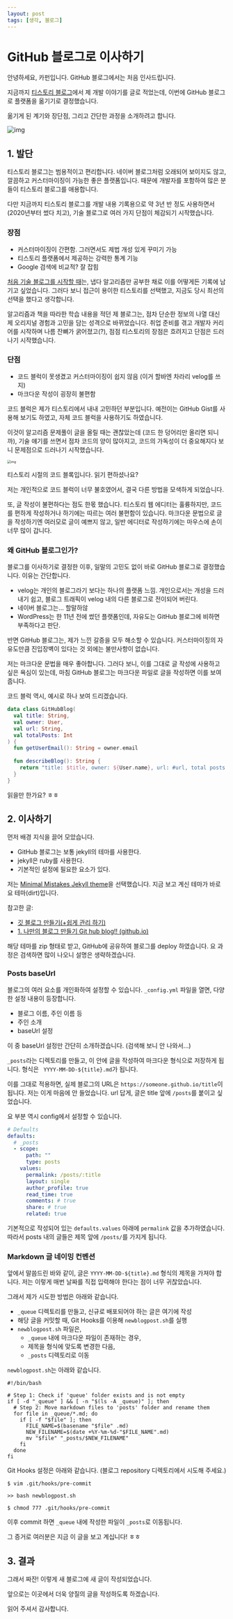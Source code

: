 ```yaml
---
layout: post
tags: [생각, 블로그]
---
```


# GitHub 블로그로 이사하기

안녕하세요, 카펀입니다. GitHub 블로그에서는 처음 인사드립니다.

지금까지 [티스토리 블로그](https://katfun.tistory.com)에서 제 개발 이야기를 글로 적었는데, 이번에 GitHub 블로그로 플랫폼을 옮기기로 결정했습니다.

옮기게 된 계기와 장단점, 그리고 간단한 과정을 소개하려고 합니다.

![img](/Users/katfun/gitRepo/kchung1995.github.io/assets/images/posts/github-blog-migration/tistory-main.png)

## 1. 발단

티스토리 블로그는 범용적이고 편리합니다. 네이버 블로그처럼 오래되어 보이지도 않고, 깔끔하고 커스터마이징이 가능한 좋은 플랫폼입니다. 때문에 개발자를 포함하여 많은 분들이 티스토리 블로그를 애용합니다.

다만 지금까지 티스토리 블로그를 개발 내용 기록용으로 약 3년 반 정도 사용하면서 (2020년부터 썼다 치고), 기술 블로그로 여러 가지 단점이 체감되기 시작했습니다.

### 장점

* 커스터마이징이 간편함. 그러면서도 제법 개성 있게 꾸미기 가능
* 티스토리 플랫폼에서 제공하는 강력한 통계 기능
* Google 검색에 비교적? 잘 잡힘

[처음 기술 블로그를 시작할 때](https://katfun.tistory.com/12)는, 냅다 알고리즘만 공부한 채로 이를 어떻게든 기록에 남기고 싶었습니다. 그러다 보니 접근이 용이한 티스토리를 선택했고, 지금도 당시 최선의 선택을 했다고 생각합니다.

알고리즘과 책을 따라한 학습 내용을 적던 제 블로그는, 점차 단순한 정보의 나열 대신 제 오리지널 경험과 고민을 담는 성격으로 바뀌었습니다. 취업 준비를 겪고 개발자 커리어를 시작하며 나름 잔뼈가 굵어졌고(?), 점점 티스토리의 장점은 흐려지고 단점은 드러나기 시작했습니다.

### 단점

* 코드 블럭이 못생겼고 커스터마이징이 쉽지 않음 (이거 할바엔 차라리 velog를 쓰지)
* 마크다운 작성이 굉장히 불편함

코드 블럭은 제가 티스토리에서 내내 고민하던 부분입니다. 예전이는 GitHub Gist를 사용해 보기도 하였고, 자체 코드 블럭을 사용하기도 하였습니다.

이것이 알고리즘 문제풀이 글을 올릴 때는 괜찮았는데 (코드 한 덩어리만 올리면 되니까), 기술 얘기를 쓰면서 점차 코드의 양이 많아지고, 코드의 가독성이 더 중요해지다 보니 문제점으로 드러나기 시작했습니다.

<img src="/Users/katfun/gitRepo/kchung1995.github.io/assets/images/posts/github-blog-migration/tistory-code-block.png" alt="img" style="zoom:50%;" />

티스토리 시절의 코드 블록입니다. 읽기 편하셨나요?

저는 개인적으로 코드 블럭이 너무 불호였어서, 결국 다른 방법을 모색하게 되었습니다.

또, 글 작성이 불편하다는 점도 한몫 했습니다. 티스토리 웹 에디터는 훌륭하지만, 코드를 편하게 작성하거나 하기에는 따르는 여러 불편함이 있습니다. 마크다운 문법으로 글을 작성하기엔 여러모로 글이 예쁘지 않고, 일반 에디터로 작성하기에는 마우스에 손이 너무 많이 갑니다.

### 왜 GitHub 블로그인가?

블로그를 이사하기로 결정한 이후, 일말의 고민도 없이 바로 GitHub 블로그로 결정했습니다. 이유는 간단합니다.

* velog는 개인의 블로그라기 보다는 하나의 플랫폼 느낌. 개인으로서는 개성을 드러내기 쉽고, 블로그 트래픽이 velog 내의 다른 블로그로 전이되어 버린다.
* 네이버 블로그는... 할말하않
* WordPress는 한 11년 전에 썼던 플랫폼인데, 자유도는 GitHub 블로그에 비하면 부족하다고 판단.

반면 GitHub 블로그는, 제가 느낀 갈증을 모두 해소할 수 있습니다. 커스터마이징의 자유도만큼 진입장벽이 있다는 것 외에는 불만사항이 없습니다.

저는 마크다운 문법을 매우 좋아합니다. 그러다 보니, 이를 그대로 글 작성에 사용하고 싶은 욕심이 있는데, 마침 GitHub 블로그는 마크다운 파일로 글을 작성하면 이를 보여 줍니다. 

코드 블럭 역시, 예시로 하나 보여 드리겠습니다.

```kotlin
data class GitHubBlog(
  val title: String,
  val owner: User,
  val url: String,
  val totalPosts: Int
) {
  fun getUserEmail(): String = owner.email
  
  fun describeBlog(): String {
    return "title: $title, owner: ${User.name}, url: #url, total posts: $totalPosts."
  }
}
```

읽을만 한가요? ㅎㅎ

## 2. 이사하기

먼저 배경 지식을 끌어 모았습니다.

* GitHub 블로그는 보통 jekyll의 테마를 사용한다.
* jekyll은 ruby를 사용한다.
* 기본적인 설정에 필요한 요소가 있다.

저는 [Minimal Mistakes Jekyll theme](https://jekyllthemes.io/theme/minimal-mistakes)을 선택했습니다. 지금 보고 계신 테마가 바로 요 테마(dirt)입니다.

참고한 글:

* [깃 블로그 만들기(+쉽게 관리 하기)](https://velog.io/@pyk0844/%EA%B9%83-%EB%B8%94%EB%A1%9C%EA%B7%B8-%EB%A7%8C%EB%93%A4%EA%B8%B0%EC%89%BD%EA%B2%8C-%EA%B4%80%EB%A6%AC-%ED%95%98%EA%B8%B0)
* [1. 나만의 블로그 만들기 Git hub blog!! (github.io)](https://supermemi.tistory.com/entry/%EB%82%98%EB%A7%8C%EC%9D%98-%EB%B8%94%EB%A1%9C%EA%B7%B8-%EB%A7%8C%EB%93%A4%EA%B8%B0-Git-hub-blog-GitHubio)

해당 테마를 zip 형태로 받고, GitHub에 공유하여 블로그를 deploy 하였습니다. 요 과정은 검색하면 많이 나오니 설명은 생략하겠습니다.

### Posts baseUrl

블로그의 여러 요소를 개인화하여 설정할 수 있습니다. `_config.yml` 파일을 열면, 다양한 설정 내용이 등장합니다.

* 블로그 이름, 주인 이름 등
* 주인 소개
* baseUrl 설정

이 중 baseUrl 설정만 간단히 소개하겠습니다. (검색해 보니 안 나와서...)

`_posts`라는 디렉토리를 만들고, 이 안에 글을 작성하여 마크다운 형식으로 저장하게 됩니다. 형식은 ` YYYY-MM-DD-${title}.md`가 됩니다.

이를 그대로 적용하면, 실제 블로그의 URL은 `https://someone.github.io/title`이 됩니다. 저는 이게 마음에 안 들었습니다. url 답게, 글은 title 앞에 `/posts`를 붙이고 싶었습니다.

요 부분 역시 config에서 설정할 수 있습니다.

```yaml
# Defaults
defaults:
  # _posts
  - scope:
      path: ""
      type: posts
    values:
      permalink: /posts/:title
      layout: single
      author_profile: true
      read_time: true
      comments: # true
      share: # true
      related: true
```

기본적으로 작성되어 있는 `defaults.values` 아래에 `permalink` 값을 추가하였습니다. 따라서 posts 내의 글들은 제목 앞에 `/posts/`를 가지게 됩니다.

### Markdown 글 네이밍 컨벤션

앞에서 말씀드린 바와 같이, 글은 `YYYY-MM-DD-${title}.md` 형식의 제목을 가져야 합니다. 저는 이렇게 매번 날짜를 직접 입력해야 한다는 점이 너무 귀찮았습니다.

그래서 제가 시도한 방법은 아래와 같습니다.

* `_queue` 디렉토리를 만들고, 신규로 배포되어야 하는 글은 여기에 작성
* 해당 글을 커밋할 때, Git Hooks를 이용해 `newblogpost.sh`를 실행
* `newblogpost.sh` 파일은,
  * `_queue` 내에 마크다운 파일이 존재하는 경우,
  * 제목을 형식에 맞도록 변경한 다음,
  * `_posts` 디렉토리로 이동

`newblogpost.sh`는 아래와 같습니다.

```shell
#!/bin/bash

# Step 1: Check if 'queue' folder exists and is not empty
if [ -d "_queue" ] && [ -n "$(ls -A _queue)" ]; then
  # Step 2: Move markdown files to 'posts' folder and rename them
  for file in _queue/*.md; do
    if [ -f "$file" ]; then
      FILE_NAME=$(basename "$file" .md)
      NEW_FILENAME=$(date +%Y-%m-%d-"$FILE_NAME".md)
      mv "$file" "_posts/$NEW_FILENAME"
    fi
  done
fi
```

Git Hooks 설정은 아래와 같습니다. (블로그 repository 디렉토리에서 시도해 주세요.)

``` she
$ vim .git/hooks/pre-commit

>> bash newblogpost.sh

$ chmod 777 .git/hooks/pre-commit
```

이후 commit 하면 `_queue` 내에 작성한 파일이 `_posts`로 이동됩니다.

그 증거로 여러분은 지금 이 글을 보고 계십니다! ㅎㅎ

## 3. 결과

그래서 짜잔! 이렇게 새 블로그에 새 글이 작성되었습니다.

앞으로는 이곳에서 더욱 양질의 글을 작성하도록 하겠습니다.

읽어 주셔서 감사합니다.